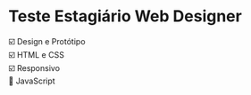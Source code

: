 # Teste Estagiário Web Designer

☑️ Design e Protótipo <br>
☑️ HTML e CSS <br>
☑️ Responsivo <br>
🔳 JavaScript
